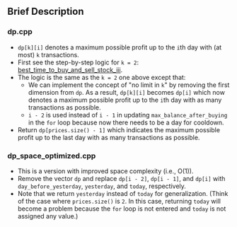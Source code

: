 ## Brief Description

### dp.cpp

* `dp[k][i]` denotes a maximum possible profit up to the `i`th day with (at most) `k` transactions.
* First see the step-by-step logic for `k = 2`: [best_time_to_buy_and_sell_stock_iii](https://github.com/yellowjigi/algorithm/tree/main/leetcode/best_time_to_buy_and_sell_stock_iii).
* The logic is the same as the `k = 2` one above except that:
	* We can implement the concept of "no limit in `k`" by removing the first dimension from `dp`. As a result, `dp[k][i]` becomes `dp[i]` which now denotes a maximum possible profit up to the `i`th day with as many transactions as possible.
	* `i - 2` is used instead of `i - 1` in updating `max_balance_after_buying` in the `for` loop because now there needs to be a day for cooldown.
* Return `dp[prices.size() - 1]` which indicates the maximum possible profit up to the last day with as many transactions as possible.

### dp_space_optimized.cpp

* This is a version with improved space complexity (i.e., O(1)).
* Remove the vector `dp` and replace `dp[i - 2]`, `dp[i - 1]`, and `dp[i]` with `day_before_yesterday`, `yesterday`, and `today`, respectively.
* Note that we return `yesterday` instead of `today` for generalization. (Think of the case where `prices.size()` is `2`. In this case, returning `today` will become a problem because the `for` loop is not entered and `today` is not assigned any value.)